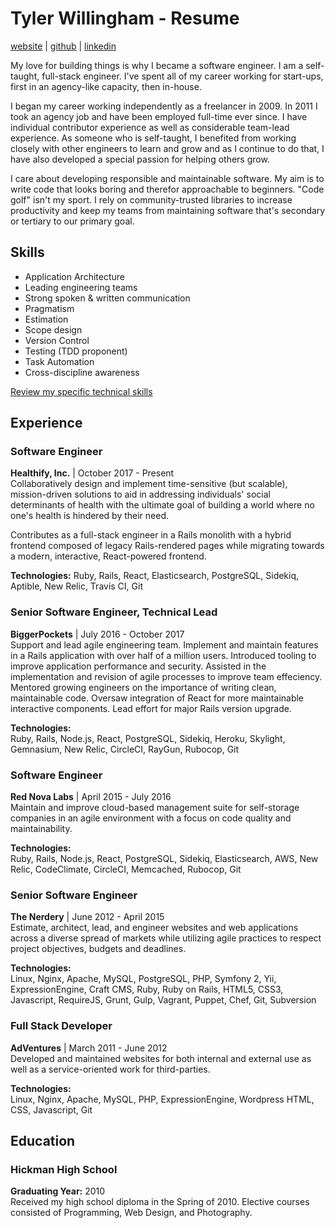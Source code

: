 # Tyler Willingham - Resume
[website](https://twilling.io) | [github](http://github.com/tylerwillingham) | [linkedin](http://linkedin.com/in/tylerwillingham)

My love for building things is why I became a software engineer. I am a self-taught, full-stack
engineer. I've spent all of my career working for start-ups, first in an agency-like capacity, then
in-house.

I began my career working independently as a freelancer in 2009. In 2011 I took an agency job and have
been employed full-time ever since. I have individual contributor experience as well as considerable
team-lead experience.  As someone who is self-taught, I benefited from working closely with other
engineers to learn and grow and as I continue to do that, I have also developed a special passion
for helping others grow.

I care about developing responsible and maintainable software. My aim is to
write code that looks boring and therefor approachable to beginners. "Code golf"
isn't my sport. I rely on community-trusted libraries to increase productivity
and keep my teams from maintaining software that's secondary or tertiary to our
primary goal.

## Skills

* Application Architecture
* Leading engineering teams
* Strong spoken & written communication
* Pragmatism
* Estimation
* Scope design
* Version Control
* Testing (TDD proponent)
* Task Automation
* Cross-discipline awareness

[Review my specific technical skills](TECH_SKILLS.md)


## Experience

### Software Engineer
**Healthify, Inc.** | October 2017 - Present  
Collaboratively design and implement time-sensitive (but scalable), mission-driven
solutions to aid in addressing individuals' social determinants of health with the
ultimate goal of building a world where no one's health is hindered by their need.

Contributes as a full-stack engineer in a Rails monolith with a hybrid frontend composed of legacy
Rails-rendered pages while migrating towards a modern, interactive, React-powered frontend.

**Technologies:**
Ruby, Rails, React, Elasticsearch, PostgreSQL, Sidekiq, Aptible, New Relic, Travis CI, Git

### Senior Software Engineer, Technical Lead
**BiggerPockets** | July 2016 - October 2017  
Support and lead agile engineering team. Implement and maintain features in a Rails application with over half of a million users. Introduced tooling to improve application performance and security. Assisted
in the implementation and revision of agile processes to improve team effeciency. Mentored growing engineers on the importance of writing clean, maintainable code.
Oversaw integration of React for more maintainable interactive components. Lead effort for major Rails version upgrade.

**Technologies:**  
Ruby, Rails, Node.js, React, PostgreSQL, Sidekiq, Heroku, Skylight, Gemnasium, New Relic, CircleCI, RayGun, Rubocop, Git

### Software Engineer
**Red Nova Labs** | April 2015 - July 2016  
Maintain and improve cloud-based management suite for self-storage companies in an agile environment with a focus on code quality and maintainability.

**Technologies:**  
Ruby, Rails, Node.js, React, PostgreSQL, Sidekiq, Elasticsearch, AWS, New Relic, CodeClimate, CircleCI, Memcached, Rubocop, Git

### Senior Software Engineer
**The Nerdery** | June 2012 - April 2015  
Estimate, architect, lead, and engineer websites and web applications across a diverse spread of markets while utilizing agile practices to respect project objectives, budgets and deadlines.

**Technologies:**  
Linux, Nginx, Apache, MySQL, PostgreSQL, PHP, Symfony 2, Yii, ExpressionEngine, Craft CMS, Ruby, Ruby on Rails, HTML5, CSS3, Javascript, RequireJS, Grunt, Gulp, Vagrant, Puppet, Chef, Git, Subversion

### Full Stack Developer
**AdVentures** | March 2011 - June 2012  
Developed and maintained websites for both internal and external use as well as a service-oriented work for third-parties.

**Technologies:**  
Linux, Nginx, Apache, MySQL, PHP, ExpressionEngine, Wordpress HTML, CSS, Javascript, Git


## Education

### Hickman High School
**Graduating Year:** 2010  
Received my high school diploma in the Spring of 2010. Elective courses consisted of Programming, Web Design, and Photography.

